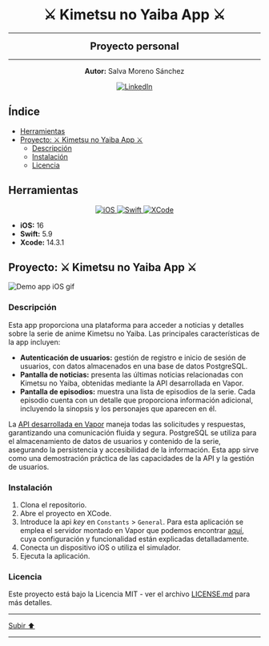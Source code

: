 <a name="top"></a>

<h1 align="center">
  <strong><span>⚔️ Kimetsu no Yaiba App ⚔️</span></strong>
</h1>

---

<p align="center">
  <strong><span style="font-size:20px;">Proyecto personal</span></strong>
</p>

---

<p align="center">
  <strong>Autor:</strong> Salva Moreno Sánchez
</p>

<p align="center">
  <a href="https://www.linkedin.com/in/salvador-moreno-sanchez/">
    <img src="https://img.shields.io/badge/LinkedIn-0077B5?style=for-the-badge&logo=linkedin&logoColor=white" alt="LinkedIn">
  </a>
</p>

## Índice
 
* [Herramientas](#herramientas)
* [Proyecto: ⚔️ Kimetsu no Yaiba App ⚔️](#proyecto)
	* [Descripción](#descripcion)
	* [Instalación](#instalacion)
	* [Licencia](#licencia)

<a name="herramientas"></a>
## Herramientas

<p align="center">

<a href="https://www.apple.com/es/ios/ios-17/">
   <img src="https://img.shields.io/badge/iOS-000000?style=for-the-badge&logo=ios&logoColor=white" alt="iOS">
 </a>
  
 <a href="https://www.swift.org/documentation/">
   <img src="https://img.shields.io/badge/swift-F54A2A?style=for-the-badge&logo=swift&logoColor=white" alt="Swift">
 </a>
  
 <a href="https://developer.apple.com/xcode/">
   <img src="https://img.shields.io/badge/Xcode-007ACC?style=for-the-badge&logo=Xcode&logoColor=white" alt="XCode">
 </a>
  
</p>

* **iOS:** 16
* **Swift:** 5.9
* **Xcode:** 14.3.1

<a name="proyecto"></a>
## Proyecto: ⚔️ Kimetsu no Yaiba App ⚔️

![Demo app iOS gif](images/demoAppIOS.gif)

<a name="descripcion"></a>
### Descripción

Esta app proporciona una plataforma para acceder a noticias y detalles sobre la serie de anime Kimetsu no Yaiba. Las principales características de la app incluyen:

* **Autenticación de usuarios:** gestión de registro e inicio de sesión de usuarios, con datos almacenados en una base de datos PostgreSQL.
* **Pantalla de noticias:** presenta las últimas noticias relacionadas con Kimetsu no Yaiba, obtenidas mediante la API desarrollada en Vapor.
* **Pantalla de episodios:** muestra una lista de episodios de la serie. Cada episodio cuenta con un detalle que proporciona información adicional, incluyendo la sinopsis y los personajes que aparecen en él.

La [API desarrollada en Vapor](https://github.com/salvaMsanchez/Vapor-KimetsuAPI) maneja todas las solicitudes y respuestas, garantizando una comunicación fluida y segura. PostgreSQL se utiliza para el almacenamiento de datos de usuarios y contenido de la serie, asegurando la persistencia y accesibilidad de la información. Esta app sirve como una demostración práctica de las capacidades de la API y la gestión de usuarios.

<a name="instalacion"></a>
### Instalación

1. Clona el repositorio.
2. Abre el proyecto en XCode.
3. Introduce la api *key* en `Constants` > `General`. Para esta aplicación se emplea el servidor montado en Vapor que podemos encontrar [aquí](https://github.com/salvaMsanchez/Vapor-KimetsuAPI), cuya configuración y funcionalidad están explicadas detalladamente.
4. Conecta un dispositivo iOS o utiliza el simulador.
5. Ejecuta la aplicación.

<a name="licencia"></a>
### Licencia

Este proyecto está bajo la Licencia MIT - ver el archivo [LICENSE.md](https://github.com/salvaMsanchez/KimetsuApp/blob/main/LICENSE.md) para más detalles.

---

[Subir ⬆️](#top)

---



